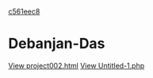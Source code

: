 [c561eec8](Untitled-1.php)

# Debanjan-Das
[View project002.html](https://github.com/debanjandas713-png/Debanjan-Das/blob/main/project002.html)
[View Untitled-1.php](https://github.com/debanjandas713-png/Debanjan-Das/blob/main/Untitled-1.php)
